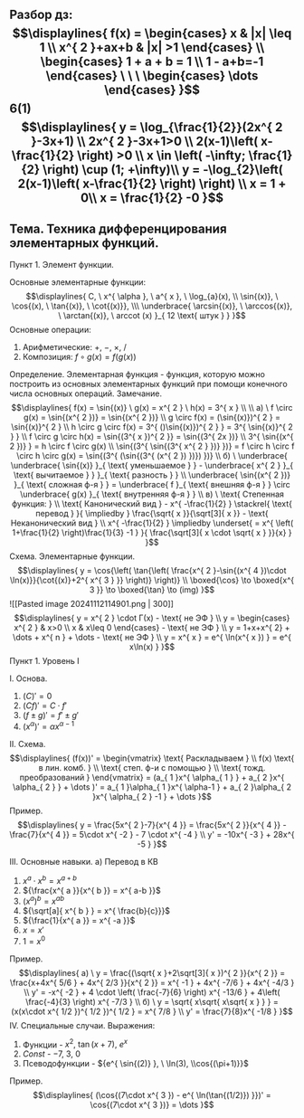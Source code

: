 Разбор дз:
$$\displaylines{
f(x) = \begin{cases}
x & |x|  \leq 1 \\
x^{ 2 }+ax+b  & |x| >1
\end{cases} \\
\begin{cases}
1 + a + b = 1 \\
1 - a+b=-1
\end{cases} \ \ \ \begin{cases}
\dots 
\end{cases}
}$$
6(1)
$$\displaylines{
y = \log_{\frac{1}{2}}(2x^{ 2 }-3x+1) \\
2x^{ 2 }-3x+1>0 \\
2(x-1)\left( x-\frac{1}{2} \right) >0 \\
x \in  \left( -\infty; \frac{1}{2} \right) \cup  (1; +\infty)\\
y = -\log_{2}\left( 2(x-1)\left( x-\frac{1}{2} \right) \right) \\
x = 1 + 0\\
x = \frac{1}{2} -0
}$$
---
## Тема. Техника дифференцирования элементарных функций.

Пункт 1. Элемент функции.

Основные элементарные функции:
$$\displaylines{
C, \  x^{ \alpha }, \  a^{ x }, \ \log_{a}(x), \\
\sin{(x)}, \ \cos{(x), \  \tan{(x)}, \ \cot{(x)}}, \\\
\underbrace{ \arcsin{(x)}, \ \arccos{(x)}, \ \arctan{(x)}, \ arccot (x) }_{ 12 \text{ штук } }
}$$
Основные операции:
1. Арифметические: ${+, \ -, \ \times, \ /}$
2. Композиция: ${f \circ g(x) = f(g(x))}$

Определение. Элементарная функция - функция, которую можно построить из основных элементарных функций при помощи конечного числа основных операций.
Замечание. $$\displaylines{ f(x)  = \sin{(x)} \ g(x) = x^{ 2 } \ h(x) = 3^{ x } \\ \\
a) \ f \circ g(x) = \sin{(x^{ 2 })} = \sin{(x^{ 2 })} \\
g \circ f(x) = (\sin{(x)})^{ 2 } = \sin{(x)}^{ 2 } \\
h \circ g \circ f(x) = 3^{ ()\sin{(x)})^{ 2 } } = 3^{ \sin{(x)}^{ 2 } } \\
f \circ g \circ h(x) = \sin{(3^{ x })^{ 2 }} = \sin{(3^{ 2x })} \\
3^{ \sin{(x^{ 2 })} } = h \circ f \circ g(x) \\
\sin{(3^{ \sin{(3^{ x^{ 2 } })} })} = f \circ h \circ f \circ h \circ g(x) = \sin{(3^{ (\sin{(3^{ (x^{ 2 }) })}) })}
\\
б) \ \underbrace{ \underbrace{ \sin{(x)} }_{ \text{ уменьшаемое } } - \underbrace{ x^{ 2 } }_{ \text{ вычитаемое } } }_{ \text{ разность } } \\
\underbrace{ \sin{(x^{ 2 })} }_{ \text{ сложная ф-я } } = \underbrace{ f }_{ \text{ внешняя ф-я } } \circ \underbrace{ g(x) }_{ \text{ внутренняя ф-я } } \\
в) \ \text{ Степенная функция: } \\
\text{ Канонический вид  } - x^{ -\frac{1}{2}  } \stackrel{ \text{ перевод } }{ \impliedby  } \frac{\sqrt{ x }}{\sqrt[3]{ x }} - \text{ Неканонический вид } \\
x^{ -\frac{1}{2}  } \impliedby \underset{ = x^{ \left( 1+\frac{1}{2}  \right)\frac{1}{3} -1  } }{ \frac{\sqrt[3]{ x \cdot  \sqrt{ x } }}{x} } 
}$$
Схема. Элементарные функции.
$$\displaylines{
y = \cos{\left( \tan{\left( \frac{x^{ 2 }-\sin{(x^{ 4 })\cdot \ln(x)}}{\cot{(x)}+2^{ x^{ 3 } }}  \right)} \right)} \\
\boxed{\cos} \to \boxed{x^{ 3 }} \to  \boxed{\tan} \to (img)
}$$
![[Pasted image 20241112114901.png | 300]]
$$\displaylines{
y = x^{ 2 } \cdot Г(x) - \text{ не ЭФ } \\
y = \begin{cases}
x^{ 2 } & x>0 \\
x & x\leq 0 
\end{cases} - \text{ не ЭФ } \\
y = 1+x+x^{ 2} + \dots + x^{ n } + \dots  - \text{ не ЭФ } \\
y = x^{ x } = e^{ \ln(x^{ x }) } = e^{ x\ln(x) }
}$$
Пункт 1. Уровень I

I. Основа.
1) ${(C)' = 0}$
2) ${(Cf)' = C\cdot f'}$
3) ${(f\pm g)' = f' \pm g'}$
4) ${(x^{ \alpha })' = \alpha x^{ \alpha-1 }}$

II. Схема.
$$\displaylines{
(f(x))' = \begin{vmatrix}
\text{ Раскладываем }  \\
f(x) \text{ в лин. комб. } \\
\text{ степ. ф-и с помощью }  \\
\text{ тожд. преобразований }
\end{vmatrix} = (a_{ 1 }x^{ \alpha_{ 1 } } + a_{ 2 }x^{ \alpha_{ 2 } } + \dots )' = a_{ 1 }\alpha_{ 1 }x^{ \alpha-1 } + a_{ 2 }\alpha_{ 2 }x^{ \alpha_{ 2 } -1 } + \dots 
}$$
Пример. 
$$\displaylines{
y = \frac{5x^{ 2 }-7}{x^{ 4 }} = \frac{5x^{ 2 }}{x^{ 4 }} - \frac{7}{x^{ 4 }} = 5\cdot x^{ -2 } - 7 \cdot x^{ -4 } \\
y' = -10x^{ -3 } + 28x^{ -5 }
}$$

III. Основные навыки.
а) Перевод в КВ
1. ${x^{ a }\cdot x^{ b } = x^{ a+b }}$
2. ${\frac{x^{ a }}{x^{ b }} = x^{ a-b }}$
3. ${(x^{ a })^{ b } = x^{ ab }}$
4. ${\sqrt[a]{ x^{ b } } = x^{ \frac{b}{c}}}$
5. ${\frac{1}{x^{ a }} = x^{ -a }}$
6. ${x = x'}$
7. ${1 = x^{ 0 }}$

Пример.
$$\displaylines{
a) \ y = \frac{(\sqrt{ x }+2\sqrt[3]{ x })^{ 2 }}{x^{ 2 }} = \frac{x+4x^{ 5/6 } + 4x^{ 2/3 }}{x^{ 2 }} = x^{ -1 } + 4x^{ -7/6 } + 4x^{ -4/3 } \\
y' = -x^{ -2 } + 4 \cdot \left( \frac{-7}{6}  \right) x^{ -13/6 } + 4\left( \frac{-4}{3}  \right) x^{ -7/3 } \\
б) \ y = \sqrt{ x\sqrt{ x\sqrt{ x } } } = (x(x\cdot x^{ 1/2 })^{ 1/2 })^{ 1/2 } = x^{ 7/8 } \\
y' = \frac{7}{8}x^{ -1/8 }
}$$
IV. Специальные случаи.
Выражения:
1. Функции - ${x^{ 2 }, \ \tan{(x+7)}, \ e^{ x }}$
2. ${Const}$ - ${-7, \ 3, \ 0}$
3. Псеводофункции - ${e^{ \sin{(2)} }, \ \ln(3), \\cos{(\pi+1)}}$

Пример.
$$\displaylines{
(\cos{(7\cdot x^{ 3 }) - e^{ \ln(\tan{(1/2)}) }})' = \cos{(7\cdot x^{ 3 })} = \dots 
}$$

